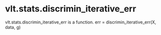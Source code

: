 # vlt.stats.discrimin_iterative_err

vlt.stats.discrimin_iterative_err is a function.
    err = discrimin_iterative_err(X, data, g)
